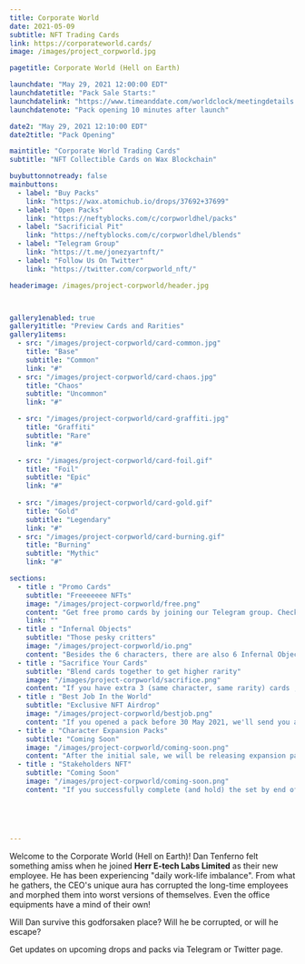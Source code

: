 ```yaml
---
title: Corporate World
date: 2021-05-09
subtitle: NFT Trading Cards
link: https://corporateworld.cards/
image: /images/project_corpworld.jpg

pagetitle: Corporate World (Hell on Earth)

launchdate: "May 29, 2021 12:00:00 EDT"
launchdatetitle: "Pack Sale Starts:"
launchdatelink: "https://www.timeanddate.com/worldclock/meetingdetails.html?year=2021&month=5&day=29&hour=16&min=0&sec=0&p1=145&p2=179&p3=137&p4=136&p5=16"
launchdatenote: "Pack opening 10 minutes after launch"

date2: "May 29, 2021 12:10:00 EDT"
date2title: "Pack Opening"

maintitle: "Corporate World Trading Cards"
subtitle: "NFT Collectible Cards on Wax Blockchain"

buybuttonnotready: false
mainbuttons:
  - label: "Buy Packs"
    link: "https://wax.atomichub.io/drops/37692+37699"
  - label: "Open Packs"
    link: "https://neftyblocks.com/c/corpworldhel/packs"
  - label: "Sacrificial Pit"
    link: "https://neftyblocks.com/c/corpworldhel/blends"
  - label: "Telegram Group"
    link: "https://t.me/jonezyartnft/" 
  - label: "Follow Us On Twitter"
    link: "https://twitter.com/corpworld_nft/" 

headerimage: /images/project-corpworld/header.jpg



gallery1enabled: true
gallery1title: "Preview Cards and Rarities"
gallery1items:
  - src: "/images/project-corpworld/card-common.jpg"
    title: "Base"
    subtitle: "Common"
    link: "#"
  - src: "/images/project-corpworld/card-chaos.jpg"
    title: "Chaos"
    subtitle: "Uncommon"
    link: "#"

  - src: "/images/project-corpworld/card-graffiti.jpg"
    title: "Graffiti"
    subtitle: "Rare"
    link: "#"

  - src: "/images/project-corpworld/card-foil.gif"
    title: "Foil"
    subtitle: "Epic"
    link: "#"
  
  - src: "/images/project-corpworld/card-gold.gif"
    title: "Gold"
    subtitle: "Legendary"
    link: "#"
  - src: "/images/project-corpworld/card-burning.gif"
    title: "Burning"
    subtitle: "Mythic"
    link: "#"

sections:
  - title : "Promo Cards"
    subtitle: "Freeeeeee NFTs"
    image: "/images/project-corpworld/free.png"
    content: "Get free promo cards by joining our Telegram group. Check for the pinned message for the link!"
    link: ""
  - title : "Infernal Objects"
    subtitle: "Those pesky critters"
    image: "/images/project-corpworld/io.png"
    content: "Besides the 6 characters, there are also 6 Infernal Objects in the set. These are objects found in the office that came alive and develop personalities of their own."
  - title : "Sacrifice Your Cards"
    subtitle: "Blend cards together to get higher rarity"
    image: "/images/project-corpworld/sacrifice.png"
    content: "If you have extra 3 (same character, same rarity) cards , you can blend them to the  upgraded version. But, to get 1 Infernal Object, you must sacrifice all 6 Mythic character cards."
  - title : "Best Job In the World"
    subtitle: "Exclusive NFT Airdrop"
    image: "/images/project-corpworld/bestjob.png"
    content: "If you opened a pack before 30 May 2021, we'll send you an NFT via airdrop. Limited to 1 NFT per account."
  - title : "Character Expansion Packs"
    subtitle: "Coming Soon"
    image: "/images/project-corpworld/coming-soon.png"
    content: "After the initial sale, we will be releasing expansion packs that will contain 3 cards: (2) Series1 cards and (1) new character card with all rarities."
  - title : "Stakeholders NFT"
    subtitle: "Coming Soon"
    image: "/images/project-corpworld/coming-soon.png"
    content: "If you successfully complete (and hold) the set by end of August 2021, you will get a special NFT for your achievements. This NFT will get you special nft airdrops in the future."
    




---
```


Welcome to the Corporate World (Hell on Earth)! Dan Tenferno felt something amiss when he joined **Herr E-tech Labs Limited** as their new employee. He has been experiencing "daily work-life imbalance". From what he gathers, the CEO's unique
aura has corrupted the long-time employees and morphed them into worst versions of themselves. Even the office equipments have a mind of their own! 


Will Dan survive this godforsaken place? Will he be corrupted, or will he escape?


Get updates on upcoming drops and packs via Telegram or Twitter page.



